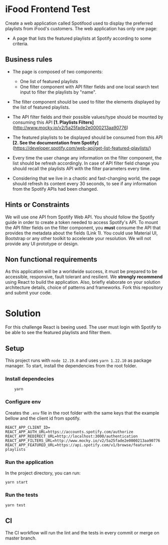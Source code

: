 # iFood Frontend Test

Create a web application called Spotifood used to display the preferred playlists from iFood's customers. The web application has only one page:
* A page that lists the featured playlists at Spotify according to some criteria.

## Business rules

* The page is composed of two components:
    * One list of featured playlists
    * One filter component with API filter fields and one local search text input to filter the playlists by "name".
    
* The filter component should be used to filter the elements displayed by the list of featured playlists.
* The API filter fields and their possible values/type should be mounted by consuming this API **[1. Playlists Filters]** (http://www.mocky.io/v2/5a25fade2e0000213aa90776)
* The featured playlists to be displayed should be consumed from this API **[2. See the documentation from Spotify]** (https://developer.spotify.com/web-api/get-list-featured-playlists/)
* Every time the user change any information on the filter component, the list should be refresh accordingly. In case of API filter field change you should recall the playlists API with the filter parameters every time.
* Considering that we live in a chaotic and fast-changing world, the page should refresh its content every 30 seconds, to see if any information from the Spotify APIs had been changed.

## Hints or Constraints

We will use one API from Spotify Web API. You should follow the Spotify guide in order to create a token needed to access Spotify's API.
To mount the API filter fields on the filter component, you **must** consume the API that provides the metadata about the fields (Link 1).
You could use Material UI, Bootstrap or any other toolkit to accelerate your resolution. We will not provide any UI prototype or design.

## Non functional requirements

As this application will be a worldwide success, it must be prepared to be accessible, responsive, fault tolerant and resilient.
We **strongly recommend** using React to build the application.
Also, briefly elaborate on your solution architecture details, choice of patterns and frameworks.
Fork this repository and submit your code.

# Solution

For this challenge React is beeing used. The user must login with Spotify to be able to see the featured playlists and filter them.

## Setup

This project runs with `node 12.19.0` and uses `yarn 1.22.10` as package manager. To start, install the dependencies from the root folder.

### Install dependecies
```
    yarn
```

### Configure env

Creates the `.env` file in the root folder with the same keys that the example bellow and the client id from spotify.

```
REACT_APP_CLIENT_ID=
REACT_APP_AUTH_URL=https://accounts.spotify.com/authorize
REACT_APP_REDIRECT_URL=http://localhost:3000/authentication
REACT_APP_FILTERS_URL=http://www.mocky.io/v2/5a25fade2e0000213aa90776
REACT_APP_FEATURED_URL=https://api.spotify.com/v1/browse/featured-playlists
```

### Run the application

In the project directory, you can run:

```
yarn start
```

### Run the tests

```
yarn test
```

## CI

The CI workflow will run the lint and the tests in every commit or merge on master branch.

